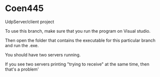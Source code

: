 # Coen445
UdpServer/client project

To use this branch, make sure that you run the program on Visual studio.

Then open the folder that contains the executable for this particular branch and run the .exe.

You should have two servers running.

If you see two servers printing "trying to receive" at the same time, then that's a problem'
